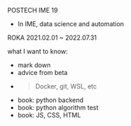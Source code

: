 POSTECH IME 19     
* In IME, data science and automation   

ROKA 2021.02.01 ~ 2022.07.31   

what I want to know:   
* mark down
* advice from beta
* > Docker, git, WSL, etc
* book: python backend
* book: python algorithm test
* book: JS, CSS, HTML

